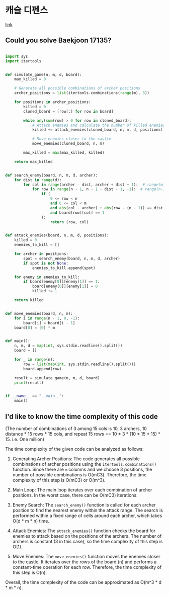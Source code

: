 # 캐슬 디펜스

[link](https://www.acmicpc.net/problem/17135)

## Could you solve Baekjoon 17135?

```python

import sys
import itertools


def simulate_game(n, m, d, board):
    max_killed = 0

    # Generate all possible combinations of archer positions
    archer_positions = list(itertools.combinations(range(m), 3))

    for positions in archer_positions:
        killed = 0
        cloned_board = [row[:] for row in board]

        while any(sum(row) > 0 for row in cloned_board):
            # Attack enemies and calculate the number of killed enemies
            killed += attack_enemies(cloned_board, n, m, d, positions)

            # Move enemies closer to the castle
            move_enemies(cloned_board, n, m)

        max_killed = max(max_killed, killed)

    return max_killed


def search_enemy(board, n, m, d, archer):
    for dist in range(d):
        for col in range(archer - dist, archer + dist + 1):  # range(m)
            for row in range(n - 1, n - 1 - dist - 1, -1):  # range(n-1, -1, -1)
                if (
                    0 <= row < n
                    and 0 <= col < m
                    and abs(col - archer) + abs(row - (n - 1)) == dist
                    and board[row][col] == 1
                ):
                    return (row, col)


def attack_enemies(board, n, m, d, positions):
    killed = 0
    enemies_to_kill = []

    for archer in positions:
        spot = search_enemy(board, n, m, d, archer)
        if spot is not None:
            enemies_to_kill.append(spot)

    for enemy in enemies_to_kill:
        if board[enemy[0]][enemy[1]] == 1:
            board[enemy[0]][enemy[1]] = 0
            killed += 1

    return killed


def move_enemies(board, n, m):
    for i in range(n - 1, 0, -1):
        board[i] = board[i - 1]
    board[0] = [0] * m


def main():
    n, m, d = map(int, sys.stdin.readline().split())
    board = []

    for _ in range(n):
        row = list(map(int, sys.stdin.readline().split()))
        board.append(row)

    result = simulate_game(n, m, d, board)
    print(result)


if __name__ == "__main__":
    main()
```

## I'd like to know the time complexity of this code

(The number of combinations of 3 among 15 cols is 10, 3 archers, 10 distance * 15 rows * 15 cols, and repeat 15 rows == 10 * 3 * (10 * 15 * 15) * 15. i.e. One million)

The time complexity of the given code can be analyzed as follows:

1. Generating Archer Positions: The code generates all possible combinations of archer positions using the `itertools.combinations()` function. Since there are `m` columns and we choose 3 positions, the number of possible combinations is O(mC3). Therefore, the time complexity of this step is O(mC3) or O(m^3).

2. Main Loop: The main loop iterates over each combination of archer positions. In the worst case, there can be O(mC3) iterations.

3. Enemy Search: The `search_enemy()` function is called for each archer position to find the nearest enemy within the attack range. The search is performed within a fixed range of cells around each archer, which takes O(d * m * n) time.

4. Attack Enemies: The `attack_enemies()` function checks the board for enemies to attack based on the positions of the archers. The number of archers is constant (3 in this case), so the time complexity of this step is O(1).

5. Move Enemies: The `move_enemies()` function moves the enemies closer to the castle. It iterates over the rows of the board (n) and performs a constant-time operation for each row. Therefore, the time complexity of this step is O(n).

Overall, the time complexity of the code can be approximated as O(m^3 * d * m * n).
